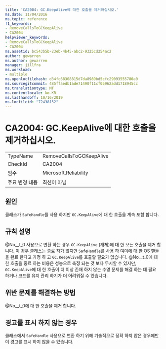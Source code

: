 ```yaml
---
title: 'CA2004: GC.KeepAlive에 대한 호출을 제거하십시오.'
ms.date: 11/04/2016
ms.topic: reference
f1_keywords:
- RemoveCallsToGCKeepAlive
- CA2004
helpviewer_keywords:
- RemoveCallsToGCKeepAlive
- CA2004
ms.assetid: bc543b5b-23eb-4b45-abc2-9325cd254ac2
author: gewarren
ms.author: gewarren
manager: jillfra
ms.workload:
- multiple
ms.openlocfilehash: d34fc68308815d7da8989bd5cfc29093555780a0
ms.sourcegitcommit: 485ffaedb1ade71490f11cf05962add1718945cc
ms.translationtype: MT
ms.contentlocale: ko-KR
ms.lasthandoff: 10/16/2019
ms.locfileid: "72438152"
---
```

# <a name="ca2004-remove-calls-to-gckeepalive"></a>CA2004: GC.KeepAlive에 대한 호출을 제거하십시오.

|||
|-|-|
|TypeName|RemoveCallsToGCKeepAlive|
|CheckId|CA2004|
|범주|Microsoft.Reliability|
|주요 변경 내용|최신이 아님|

## <a name="cause"></a>원인
클래스가 `SafeHandle`를 사용 하지만 `GC.KeepAlive`에 대 한 호출을 계속 포함 합니다.

## <a name="rule-description"></a>규칙 설명
@No__t_0 사용으로 변환 하는 경우 `GC.KeepAlive` (개체)에 대 한 모든 호출을 제거 합니다. 이 경우 클래스는 종료 자가 없지만 `SafeHandle`를 사용 하 여이에 대 한 OS 핸들을 완료 한다고 가정 하 고 `GC.KeepAlive`를 호출할 필요가 없습니다.  @No__t_0에 대 한 호출을 종료 하는 비용은 성능으로 측정 되는 것 보다 무시할 수 있지만, `GC.KeepAlive`에 대 한 호출이 더 이상 존재 하지 않는 수명 문제를 해결 하는 데 필요 하거나 코드를 유지 관리 하기가 더 어려워질 수 있습니다.

## <a name="how-to-fix-violations"></a>위반 문제를 해결하는 방법
@No__t_0에 대 한 호출을 제거 합니다.

## <a name="when-to-suppress-warnings"></a>경고를 표시 하지 않는 경우
클래스에서 `SafeHandle` 사용으로 변환 하기 위해 기술적으로 정확 하지 않은 경우에만이 경고를 표시 하지 않을 수 있습니다.

